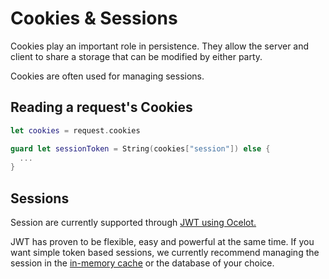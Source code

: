 # Cookies & Sessions

Cookies play an important role in persistence. They allow the server and client to share a storage that can be modified by either party.

Cookies are often used for managing sessions.

## Reading a request's Cookies

```swift
let cookies = request.cookies

guard let sessionToken = String(cookies["session"]) else {
  ...
}
```

## Sessions

Session are currently supported through [JWT using Ocelot.](../ocelot/index.md)

JWT has proven to be flexible, easy and powerful at the same time. If you want simple token based sessions, we currently recommend managing the session in the [in-memory cache](cache.md) or the database of your choice.
